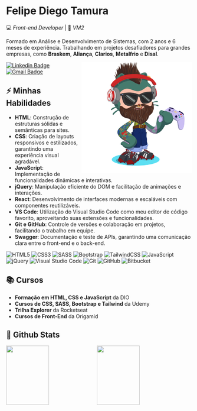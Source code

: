 # Felipe Diego Tamura

💻 _Front-end Developer_ | 🏢 _VM2_ 

Formado em Análise e Desenvolvimento de Sistemas, com 2 anos e 6 meses de experiência. Trabalhando em projetos desafiadores para grandes empresas, como **Braskem**, **Aliança**, **Clarios**, **Metalfrio** e **Disal**.

<img align="right" alt="Code Girl image" src="./octocat-1726751042767.png"  width="300px" style="marign-top: 30px; display: block; position: relative; z-index: 9999"/>

[![Linkedin Badge](https://img.shields.io/badge/-LinkedIn-00bd1f?style=flat-square&logo=Linkedin&logoColor=white&link=https://www.linkedin.com/in/felipe-diego-tamura/)](https://www.linkedin.com/in/felipe-diego-tamura/)
[![Gmail Badge](https://img.shields.io/badge/-tamurafelipe@gmail.com-00bd1f?style=flat-square&logo=Gmail&logoColor=white&link=mailto:tamurafelipe@gmail.com)](mailto:tamurafelipe@gmail.com)

## ⚡ Minhas Habilidades

- **HTML**: Construção de estruturas sólidas e semânticas para sites.
- **CSS**: Criação de layouts responsivos e estilizados, garantindo uma experiência visual agradável.
- **JavaScript**: Implementação de funcionalidades dinâmicas e interativas.
- **jQuery**: Manipulação eficiente do DOM e facilitação de animações e interações.
- **React**: Desenvolvimento de interfaces modernas e escaláveis com componentes reutilizáveis.
- **VS Code**: Utilização do Visual Studio Code como meu editor de código favorito, aproveitando suas extensões e funcionalidades.
- **Git e GitHub**: Controle de versões e colaboração em projetos, facilitando o trabalho em equipe.
- **Swagger**: Documentação e teste de APIs, garantindo uma comunicação clara entre o front-end e o back-end.

![HTML5](https://img.shields.io/badge/html5-%23E34F26.svg?style=for-the-badge&logo=html5&logoColor=white)
![CSS3](https://img.shields.io/badge/css3-%231572B6.svg?style=for-the-badge&logo=css3&logoColor=white)
![SASS](https://img.shields.io/badge/SASS-hotpink.svg?style=for-the-badge&logo=SASS&logoColor=white)
![Bootstrap](https://img.shields.io/badge/bootstrap-%238511FA.svg?style=for-the-badge&logo=bootstrap&logoColor=white)
![TailwindCSS](https://img.shields.io/badge/tailwindcss-%2338B2AC.svg?style=for-the-badge&logo=tailwind-css&logoColor=white)
![JavaScript](https://img.shields.io/badge/javascript-%23323330.svg?style=for-the-badge&logo=javascript&logoColor=%23F7DF1E)
![jQuery](https://img.shields.io/badge/jquery-%230769AD.svg?style=for-the-badge&logo=jquery&logoColor=white)
![Visual Studio Code](https://img.shields.io/badge/Visual%20Studio%20Code-0078d7.svg?style=for-the-badge&logo=visual-studio-code&logoColor=white)
![Git](https://img.shields.io/badge/git-%23F05033.svg?style=for-the-badge&logo=git&logoColor=white)
![GitHub](https://img.shields.io/badge/github-%23121011.svg?style=for-the-badge&logo=github&logoColor=white)
![Bitbucket](https://img.shields.io/badge/bitbucket-%230047B3.svg?style=for-the-badge&logo=bitbucket&logoColor=white)

## 📚 Cursos

- **Formação em HTML, CSS e JavaScript** da DIO
- **Cursos de CSS, SASS, Bootstrap e Tailwind** da Udemy
- **Trilha Explorer** da Rocketseat
- **Cursos de Front-End** da Origamid

## 🚩 Github Stats

  <img width="48%" height="160em" src="https://github-readme-stats.vercel.app/api?username=tamurafelipe&show_icons=true&theme=highcontrast&include_all_commits=true&count_private=true"/>
  <img width="48%" height="160em" src="https://github-readme-stats.vercel.app/api/top-langs/?username=tamurafelipe&layout=compact&langs_count=7&theme=highcontrast"/>

